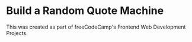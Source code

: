 # Build a Random Quote Machine

This was created as part of freeCodeCamp's Frontend Web Development Projects.
